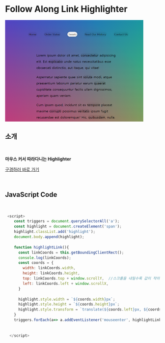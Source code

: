 # Follow Along Link Highlighter

<img src="./link.PNG" width="450px" height="330px">

## 소개

<br />

**마우스 커서 따라다니는 Highlighter**

[구경하러 바로 가기](https://tranquil-taffy-9081f5.netlify.app/)

<br />

## JavaScript Code

<br />

```js
 <script>
    const triggers = document.querySelectorAll('a');
    const highlight = document.createElement('span');
    highlight.classList.add('highlight');
    document.body.append(highlight);

    function highlightLink(){
      const linkCoords = this.getBoundingClientRect();
      console.log(linkCoords);
      const coords = {
        width: linkCoords.width,
        height: linkCoords.height,
        top: linkCoords.top + window.scrollY,  //스크롤을 내릴수록 값이 작아짐 따라서 더해줘야함.
        left: linkCoords.left + window.scrollX,
      }

      highlight.style.width = `${coords.width}px`;
      highlight.style.height = `${coords.height}px`;
      highlight.style.transform = `translate(${coords.left}px, ${coords.top}px)`;
    }
    triggers.forEach(a=> a.addEventListener('mouseenter', highlightLink));


  </script>

```

